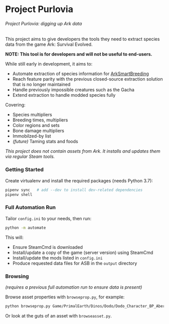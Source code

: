 # Project Purlovia

###### Project Purlovia: digging up Ark data

This project aims to give developers the tools they need to extract species data from the game Ark: Survival Evolved.

**NOTE: This tool is for developers and will not be useful to end-users.**

While still early in development, it aims to:
 * Automate extraction of species information for [ArkSmartBreeding](https://github.com/cadon/ARKStatsExtractor/)
 * Reach feature parity with the previous closed-source extraction solution that is no longer maintained
 * Handle previously impossible creatures such as the Gacha
 * Extend extraction to handle modded species fully

Covering:
 * Species multipliers
 * Breeding times, multipliers
 * Color regions and sets
 * Bone damage multipliers
 * Immobilzed-by list
 * *(future)* Taming stats and foods

*This project does not contain assets from Ark. It installs and updates them via regular Steam tools.*

### Getting Started

Create virtualenv and install the required packages (needs Python 3.7):
```sh
pipenv sync   # add --dev to install dev-related dependencies
pipenv shell
```

### Full Automation Run
Tailor `config.ini` to your needs, then run:
```sh
python -m automate
```
This will:
* Ensure SteamCmd is downloaded
* Install/update a copy of the game (server version) using SteamCmd
* Install/update the mods listed in `config.ini`
* Produce requested data files for ASB in the `output` directory

### Browsing
*(requires a previous full automation run to ensure data is present)*

Browse asset properties with `browseprop.py`, for example:
```sh
python browseprop.py Game/PrimalEarth/Dinos/Dodo/Dodo_Character_BP_Aberrant
```
Or look at the guts of an asset with `browseasset.py`.
